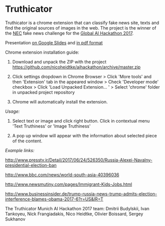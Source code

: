 # Truthicator
Truthicator is a chrome extension that can classify fake news site, texts and find the original sources of images in the web.
The project is the winner of the [NEC](http://www.nec.com/) fake news challenge for the [Global AI Hackathon 2017](http://ai.hackathon.com/).

Presentation [on Google Slides](https://docs.google.com/presentation/d/1pQ9_X63lCJ8qL5IGK-8kNsw9GF_VzV6mQOG3cx2LihQ/edit?usp=sharing)
and [in pdf format](https://github.com/nicoheidtke/aihackathon/blob/master/truthicator_slides.pdf)

Chrome extension installation guide:

1. Download and unpack the ZIP with the project https://github.com/nicoheidtke/aihackathon/archive/master.zip

2.  Click settings dropdown in Chrome Browser >
    Click 'More tools' and then 'Extension' tab in the appeared window >
    Check 'Developer mode' checkbox >
    Click 'Load Unpacked Extension... ' >
    Select 'chrome' folder in unpacked project repository

3. Chrome will automatically install the extension.

*Usage:*

1. Select text or image and click right button. Click in contextual menu 'Text Truthiness' or 'Image Truthiness'

2. A pop up window will appear with the information about selected piece of the content.

*Example links:*

http://www.presstv.ir/Detail/2017/06/24/526350/Russia-Alexei-Navalny-presidential-election-ban

http://www.bbc.com/news/world-south-asia-40396036 

http://www.newsmutiny.com/pages/Immigrant-Kids-Jobs.html 

http://www.businessinsider.de/trump-russia-news-trump-admits-election-interference-blames-obama-2017-6?r=US&IR=T


The Truthicator Munich AI Hackathon 2017 team:
  Dmitrii Budylskii,
  Ivan Tankoyeu,
  Nick Frangiadakis,
  Nico Heidtke,
  Olivier Boissard,
  Sergey Sukhanov
